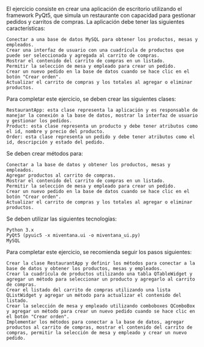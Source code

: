 El ejercicio consiste en crear una aplicación de escritorio utilizando el framework PyQt5, que simula un restaurante con capacidad para gestionar pedidos y carritos de compras. La aplicación debe tener las siguientes características:

    Conectar a una base de datos MySQL para obtener los productos, mesas y empleados.
    Crear una interfaz de usuario con una cuadrícula de productos que puede ser seleccionada y agregada al carrito de compras.
    Mostrar el contenido del carrito de compras en un listado.
    Permitir la selección de mesa y empleado para crear un pedido.
    Crear un nuevo pedido en la base de datos cuando se hace clic en el botón "Crear orden".
    Actualizar el carrito de compras y los totales al agregar o eliminar productos.

Para completar este ejercicio, se deben crear las siguientes clases:

    RestaurantApp: esta clase representa la aplicación y es responsable de manejar la conexión a la base de datos, mostrar la interfaz de usuario y gestionar los pedidos.
    Product: esta clase representa un producto y debe tener atributos como el id, nombre y precio del producto.
    Order: esta clase representa un pedido y debe tener atributos como el id, descripción y estado del pedido.

Se deben crear métodos para:

    Conectar a la base de datos y obtener los productos, mesas y empleados.
    Agregar productos al carrito de compras.
    Mostrar el contenido del carrito de compras en un listado.
    Permitir la selección de mesa y empleado para crear un pedido.
    Crear un nuevo pedido en la base de datos cuando se hace clic en el botón "Crear orden".
    Actualizar el carrito de compras y los totales al agregar o eliminar productos.

Se deben utilizar las siguientes tecnologías:

    Python 3.x
    PyQt5 (pyuic5 -x miventana.ui -o miventana_ui.py)
    MySQL

Para completar este ejercicio, se recomienda seguir los pasos siguientes:

    Crear la clase RestaurantApp y definir los métodos para conectar a la base de datos y obtener los productos, mesas y empleados.
    Crear la cuadrícula de productos utilizando una tabla QTableWidget y agregar un método para seleccionar un producto y agregarlo al carrito de compras.
    Crear el listado del carrito de compras utilizando una lista QListWidget y agregar un método para actualizar el contenido del listado.
    Crear la selección de mesa y empleado utilizando comboboxes QComboBox y agregar un método para crear un nuevo pedido cuando se hace clic en el botón "Crear orden".
    Implementar los métodos para conectar a la base de datos, agregar productos al carrito de compras, mostrar el contenido del carrito de compras, permitir la selección de mesa y empleado y crear un nuevo pedido.
